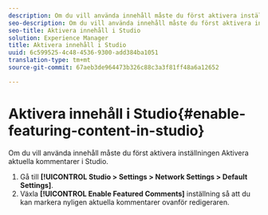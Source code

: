 ```yaml
---
description: Om du vill använda innehåll måste du först aktivera inställningen Aktivera aktuella kommentarer i Studio.
seo-description: Om du vill använda innehåll måste du först aktivera inställningen Aktivera aktuella kommentarer i Studio.
seo-title: Aktivera innehåll i Studio
solution: Experience Manager
title: Aktivera innehåll i Studio
uuid: 6c599525-4c48-4536-9300-add384ba1051
translation-type: tm+mt
source-git-commit: 67aeb3de964473b326c88c3a3f81ff48a6a12652

---
```



# Aktivera innehåll i Studio{#enable-featuring-content-in-studio}

Om du vill använda innehåll måste du först aktivera inställningen Aktivera aktuella kommentarer i Studio.

1. Gå till **[!UICONTROL Studio > Settings > Network Settings > Default Settings]**.
1. Växla **[!UICONTROL Enable Featured Comments]** inställning så att du kan markera nyligen aktuella kommentarer ovanför redigeraren.
